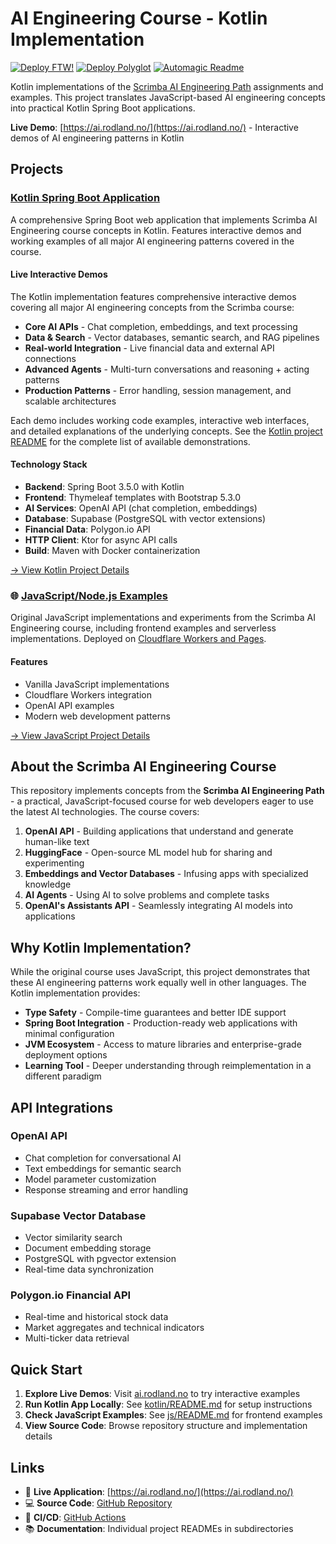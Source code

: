 # AI Engineering Course - Kotlin Implementation
[![Deploy FTW!](https://github.com/fmmr/2025_ai_eng/actions/workflows/deploy.yml/badge.svg)](https://github.com/fmmr/2025_ai_eng/actions/workflows/deploy.yml)
[![Deploy Polyglot](https://github.com/fmmr/2025_ai_eng/actions/workflows/deploy-polyglot.yml/badge.svg)](https://github.com/fmmr/2025_ai_eng/actions/workflows/deploy-polyglot.yml)
[![Automagic Readme](https://github.com/fmmr/2025_ai_eng/actions/workflows/readme-magic.yml/badge.svg)](https://github.com/fmmr/2025_ai_eng/actions/workflows/readme-magic.yml)

Kotlin implementations of the [Scrimba AI Engineering Path](https://scrimba.com/the-ai-engineer-path-c02v) assignments and examples. This project translates JavaScript-based AI engineering concepts into practical Kotlin Spring Boot applications.

**Live Demo**: [https://ai.rodland.no/](https://ai.rodland.no/) - Interactive demos of AI engineering patterns in Kotlin

## Projects

### [Kotlin Spring Boot Application](kotlin/)

A comprehensive Spring Boot web application that implements Scrimba AI Engineering course concepts in Kotlin. Features interactive demos and working examples of all major AI engineering patterns covered in the course.

#### Live Interactive Demos
The Kotlin implementation features comprehensive interactive demos covering all major AI engineering concepts from the Scrimba course:

- **Core AI APIs** - Chat completion, embeddings, and text processing
- **Data & Search** - Vector databases, semantic search, and RAG pipelines  
- **Real-world Integration** - Live financial data and external API connections
- **Advanced Agents** - Multi-turn conversations and reasoning + acting patterns
- **Production Patterns** - Error handling, session management, and scalable architectures

Each demo includes working code examples, interactive web interfaces, and detailed explanations of the underlying concepts. See the [Kotlin project README](kotlin/README.md) for the complete list of available demonstrations.

#### Technology Stack
- **Backend**: Spring Boot 3.5.0 with Kotlin
- **Frontend**: Thymeleaf templates with Bootstrap 5.3.0
- **AI Services**: OpenAI API (chat completion, embeddings)
- **Database**: Supabase (PostgreSQL with vector extensions)
- **Financial Data**: Polygon.io API
- **HTTP Client**: Ktor for async API calls
- **Build**: Maven with Docker containerization

[→ View Kotlin Project Details](kotlin/README.md)

### 🌐 [JavaScript/Node.js Examples](js/)

Original JavaScript implementations and experiments from the Scrimba AI Engineering course, including frontend examples and serverless implementations.  Deployed on [Cloudflare Workers and Pages](https://aieng.rodland.no/).

#### Features
- Vanilla JavaScript implementations
- Cloudflare Workers integration
- OpenAI API examples
- Modern web development patterns

[→ View JavaScript Project Details](js/README.md)

## About the Scrimba AI Engineering Course

This repository implements concepts from the **Scrimba AI Engineering Path** - a practical, JavaScript-focused course for web developers eager to use the latest AI technologies. The course covers:

1. **OpenAI API** - Building applications that understand and generate human-like text
2. **HuggingFace** - Open-source ML model hub for sharing and experimenting
3. **Embeddings and Vector Databases** - Infusing apps with specialized knowledge
4. **AI Agents** - Using AI to solve problems and complete tasks
5. **OpenAI's Assistants API** - Seamlessly integrating AI models into applications

## Why Kotlin Implementation?

While the original course uses JavaScript, this project demonstrates that these AI engineering patterns work equally well in other languages. The Kotlin implementation provides:

- **Type Safety** - Compile-time guarantees and better IDE support
- **Spring Boot Integration** - Production-ready web applications with minimal configuration
- **JVM Ecosystem** - Access to mature libraries and enterprise-grade deployment options
- **Learning Tool** - Deeper understanding through reimplementation in a different paradigm

## API Integrations

### OpenAI API
- Chat completion for conversational AI
- Text embeddings for semantic search
- Model parameter customization
- Response streaming and error handling

### Supabase Vector Database
- Vector similarity search
- Document embedding storage
- PostgreSQL with pgvector extension
- Real-time data synchronization

### Polygon.io Financial API
- Real-time and historical stock data
- Market aggregates and technical indicators
- Multi-ticker data retrieval

## Quick Start

1. **Explore Live Demos**: Visit [ai.rodland.no](https://ai.rodland.no/) to try interactive examples
2. **Run Kotlin App Locally**: See [kotlin/README.md](kotlin/README.md) for setup instructions
3. **Check JavaScript Examples**: See [js/README.md](js/README.md) for frontend examples
4. **View Source Code**: Browse repository structure and implementation details

## Links

- 🚀 **Live Application**: [https://ai.rodland.no/](https://ai.rodland.no/)
- 💻 **Source Code**: [GitHub Repository](https://github.com/fmmr/2025_ai_eng)
- 🔄 **CI/CD**: [GitHub Actions](https://github.com/fmmr/2025_ai_eng/actions)
- 📚 **Documentation**: Individual project READMEs in subdirectories